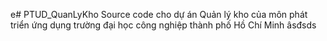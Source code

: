 e# PTUD_QuanLyKho
Source code cho dự án Quản lý kho của môn phát triển ứng dụng trường đại học công nghiệp thành phố Hồ Chí Minh âsđsds
